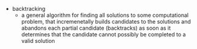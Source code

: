 

+ backtracking
    + a general algorithm for finding all solutions to some computational problem, that incremenetally builds candidates to the solutions and abandons each partial candidate (backtracks) as soon as it determines that the candidate cannot possibly be completed to a valid solution


    